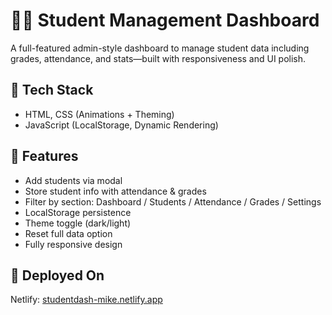 # 🧑‍🎓 Student Management Dashboard

A full-featured admin-style dashboard to manage student data including grades, attendance, and stats—built with responsiveness and UI polish.

## 🔧 Tech Stack
- HTML, CSS (Animations + Theming)
- JavaScript (LocalStorage, Dynamic Rendering)

## 🎯 Features
- Add students via modal
- Store student info with attendance & grades
- Filter by section: Dashboard / Students / Attendance / Grades / Settings
- LocalStorage persistence
- Theme toggle (dark/light)
- Reset full data option
- Fully responsive design

## 🚀 Deployed On
Netlify: [studentdash-mike.netlify.app](https://studentdash-mike.netlify.app/)